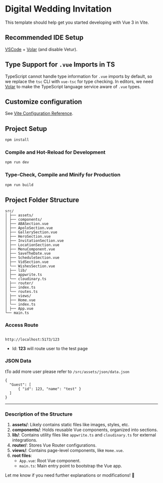 # Digital Wedding Invitation

This template should help get you started developing with Vue 3 in Vite.

## Recommended IDE Setup

[VSCode](https://code.visualstudio.com/) + [Volar](https://marketplace.visualstudio.com/items?itemName=Vue.volar) (and disable Vetur).

## Type Support for `.vue` Imports in TS

TypeScript cannot handle type information for `.vue` imports by default, so we replace the `tsc` CLI with `vue-tsc` for type checking. In editors, we need [Volar](https://marketplace.visualstudio.com/items?itemName=Vue.volar) to make the TypeScript language service aware of `.vue` types.

## Customize configuration

See [Vite Configuration Reference](https://vite.dev/config/).

## Project Setup

```sh
npm install
```

### Compile and Hot-Reload for Development

```sh
npm run dev
```

### Type-Check, Compile and Minify for Production

```sh
npm run build
```


## Project Folder Structure
```
src/ 
│ ├── assets/ 
│ ├── components/ 
│ ├── ABASection.vue 
│ ├── ApoloSection.vue 
│ ├── GallerySection.vue 
│ ├── HeroSection.vue 
│ ├── InvitationSection.vue 
│ ├── LocationSection.vue 
│ ├── MenuComponent.vue 
│ ├── SaveTheDate.vue 
│ ├── ScheduleSection.vue 
│ ├── VidSection.vue 
│ └── WishesSection.vue 
│ ├── lib/ 
│ ├── appwrite.ts 
│ └── cloudinary.ts 
│ ├── router/ 
│ ├── index.ts 
│ └── routes.ts 
│ ├── views/ 
│ ├── Home.vue 
│ └── index.ts 
│ ├── App.vue 
└── main.ts
```

### Access Route
```

http://localhost:5173/123

```
- Id: **123** will route user to the test page 

### JSON Data
tTo add more user please refer to `/src/assets/json/data.json`
```
{
  "Guest": [
      { "id": 123, "name": "test" }
  ]       
}
```


---

### **Description of the Structure**
1. **assets/**: Likely contains static files like images, styles, etc.
2. **components/**: Holds reusable Vue components, organized into sections.
3. **lib/**: Contains utility files like `appwrite.ts` and `cloudinary.ts` for external integrations.
4. **router/**: Stores Vue Router configurations.
5. **views/**: Contains page-level components, like `Home.vue`.
6. **root files**: 
   - `App.vue`: Root Vue component.
   - `main.ts`: Main entry point to bootstrap the Vue app.

Let me know if you need further explanations or modifications! 🚀
